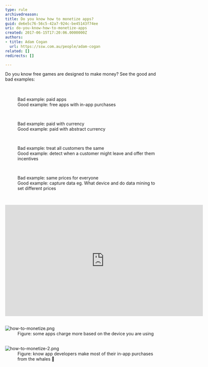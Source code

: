 ```yaml
---
type: rule
archivedreason: 
title: Do you know how to monetize apps?
guid: de6e5c76-56c5-42a7-924c-be45143f74ee
uri: do-you-know-how-to-monetize-apps
created: 2017-06-15T17:20:06.0000000Z
authors:
- title: Adam Cogan
  url: https://ssw.com.au/people/adam-cogan
related: []
redirects: []

---
```



Do you know free games are designed to make money? See the good and bad examples&#58;<br>
<br><excerpt class='endintro'></excerpt><br>
<dd class="ssw15-rteElement-FigureBad"> Bad example&#58; paid apps</dd><dd class="ssw15-rteElement-FigureGood">Good example&#58; free apps with in-app purchases</dd><p>
   <br>
</p><dd class="ssw15-rteElement-FigureBad">Bad example&#58; paid with currency</dd><dd class="ssw15-rteElement-FigureGood">Good example&#58; paid with abstract currency&#160;</dd><p>
   <br>
</p><dd class="ssw15-rteElement-FigureBad">Bad example&#58; treat all customers the same</dd><dd class="ssw15-rteElement-FigureGood">Good example&#58; detect when a customer might leave and offer them incentives</dd><p>
   <br>
</p><dd class="ssw15-rteElement-FigureBad">Bad example&#58; same prices for everyone</dd><dd class="ssw15-rteElement-FigureGood">Good example&#58; capture data eg. What device and do data mining to set different prices ​<br></dd><p>
   <br>
</p><div class="ms-rtestate-read ms-rte-embedcode ms-rte-embedil ms-rtestate-notify">
   <iframe width="640" height="360" src="https&#58;//www.youtube.com/embed/fKK9nVLvhGM" frameborder="0"></iframe>&#160;</div><dl class="image"><dt> 
      <img src="/PublishingImages/how-to-monetize.png" alt="how-to-monetize.png" />
   </dt><dd>Figure&#58; some apps charge more based on the device you are using<br></dd></dl><dl class="image">​
   <dt>
      <img src="/PublishingImages/how-to-monetize-2.png" alt="how-to-monetize-2.png" />
   </dt><dd>Figure&#58; know app developers make most of their in-app purchases from the whales &#128051;</dd></dl>


